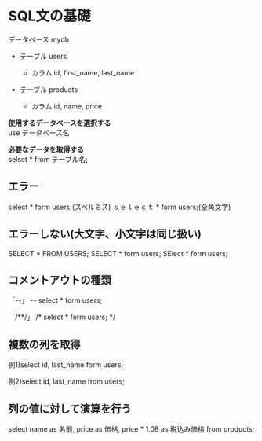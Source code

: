 # SQL文の基礎
データベース mydb<br>
- テーブル users
  - カラム id, first_name, last_name

- テーブル products
  - カラム id, name, price

**使用するデータベースを選択する**<br>
use データベース名

**必要なデータを取得する**<br>
selsct * from テーブル名; 

## エラー
select * form users;(スペルミス)
ｓｅｌｅｃｔ * form users;(全角文字)

## エラーしない(大文字、小文字は同じ扱い)
SELECT * FROM USERS;
SELECT * form users;
SElect * form users;
## コメントアウトの種類
「--」
-- select * form users;

「/**/」
/* select * form users; */

## 複数の列を取得
例1)select id, last_name form users;

例2)select
  id,
  last_name
from
  users;

## 列の値に対して演算を行う
select 
  name as 名前,
  price as 価格,
  price * 1.08 as 税込み価格
from
  products;